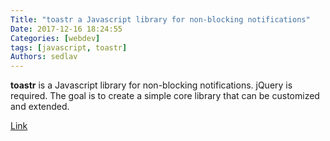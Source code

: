 ```yaml
---
Title: "toastr a Javascript library for non-blocking notifications"
Date: 2017-12-16 18:24:55
Categories: [webdev]
tags: [javascript, toastr]
Authors: sedlav
---
```


**toastr** is a Javascript library for non-blocking notifications. jQuery is required. The goal is to create a simple core library that can be customized and extended.

[Link](https://github.com/CodeSeven/toastr)
